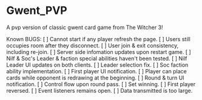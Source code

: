 # Gwent_PVP
 A pvp version of classic gwent card game from The Witcher 3!

Known BUGS:
[ ] Cannot start if any player refresh the page.
[ ] Users still occupies room after they disconnect.
[ ] User join & exit consistency, including re-join.
[ ] Server side infomation updates upon restart game.
[ ] Nilf & Soc's Leader & faction special abilities haven't been tested.
[ ] Nilf Leader UI updates on both clients.
[ ] Leader selection fix.
[ ] Soc faction ability implementation.
[ ] First player UI notification.
[ ] Player can place cards while opponent is redrawing at the beginning.
[ ] Round & turn UI notification.
[ ] Control flow upon round pass.
[ ] Set winning.
[ ] First player reversed.
[ ] Event listeners remains open.
[ ] Data transmitted is too large.